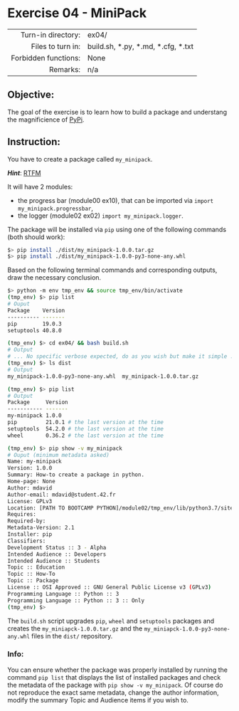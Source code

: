 # Exercise 04 - MiniPack

|                         |                                           |
| -----------------------:| ----------------------------------------- |
|   Turn-in directory:    |  ex04/                                    |
|   Files to turn in:     |  build.sh, \*.py, \*.md, \*.cfg, \*.txt   |
|   Forbidden functions:  |  None                                     |
|   Remarks:              |  n/a                                      |

## Objective:
The goal of the exercise is to learn how to build a package and understang the magnificience of
[PyPi](https://pypi.org).


## Instruction:
You have to create a package called `my_minipack`.

***Hint***: [RTFM](https://docs.python.org/3.9/distributing/index.html)


It will have 2 modules: 
* the progress bar (module00 ex10), that can be imported via ```import my_minipack.progressbar```,
* the logger (module02 ex02) ```import my_minipack.logger```.


The package will be installed via `pip` using one of the following commands (both should work):  

```bash
$> pip install ./dist/my_minipack-1.0.0.tar.gz
$> pip install ./dist/my_minipack-1.0.0-py3-none-any.whl
```

Based on the following terminal commands and corresponding outputs, draw the necessary conclusion.

```bash
$> python -m env tmp_env && source tmp_env/bin/activate
(tmp_env) $> pip list
# Ouput
Package    Version
---------- -------
pip        19.0.3 
setuptools 40.8.0 

(tmp_env) $> cd ex04/ && bash build.sh
# Output
# ... No specific verbose expected, do as you wish but make it simple ...#
(tmp_env) $> ls dist
# Output
my_minipack-1.0.0-py3-none-any.whl  my_minipack-1.0.0.tar.gz

(tmp_env) $> pip list
# Output
Package     Version
----------- -------
my-minipack 1.0.0
pip         21.0.1 # the last version at the time
setuptools  54.2.0 # the last version at the time
wheel       0.36.2 # the last version at the time

(tmp_env) $> pip show -v my_minipack
# Ouput (minimum metadata asked)
Name: my-minipack
Version: 1.0.0
Summary: How-to create a package in python.
Home-page: None
Author: mdavid
Author-email: mdavid@student.42.fr
License: GPLv3
Location: [PATH TO BOOTCAMP PYTHON]/module02/tmp_env/lib/python3.7/site-packages
Requires: 
Required-by: 
Metadata-Version: 2.1
Installer: pip
Classifiers:
Development Status :: 3 - Alpha
Intended Audience :: Developers
Intended Audience :: Students
Topic :: Education
Topic :: How-To
Topic :: Package
License :: OSI Approved :: GNU General Public License v3 (GPLv3)
Programming Language :: Python :: 3
Programming Language :: Python :: 3 :: Only
(tmp_env) $>
```

The `build.sh` script upgrades `pip`, `wheel` and `setuptools` packages
and creates the `my_miniapck-1.0.0.tar.gz` and the `my_miniapck-1.0.0-py3-none-any.whl` files in the `dist/` repository.

### **Info**:
You can ensure whether the package was properly installed by running the command ```pip list```
that displays the list of installed packages and check the metadata of the package with
```pip show -v my_minipack```.
Of course do not reproduce the exact same metadata, change the author information, modify the summary Topic and Audience items if you wish to.



